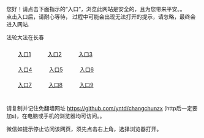 您好！请点击下面指示的“入口”，浏览此网站是安全的，且为您带来平安。。 <br/>
点击入口后，请耐心等待， 过程中可能会出现无法打开的提示，请忽略，最终会进入网站. </br>

法轮大法在长春<br/>
<div style="padding:10px"><a style="margin:20px" target="_blank" href="https://d34b59gykiddzr.cloudfront.net/2Qpsp?vnsbq" id="ccLink1" rel="nofollow">入口1</a> <a target="_blank" style="margin:20px" href="https://d3qpzhcwfb89h2.cloudfront.net/2Qpsp?dwoavvr" id="ccLink2" rel="nofollow">入口2</a> <a style="margin:20px" target="_blank" href="https://d1zhljxokqy4ho.cloudfront.net/2Qpsp?acrhwknh" id="ccLink3" rel="nofollow">入口3</a></div>

<div style="padding:10px" ><a style="margin:20px" target="_blank" href="https://d34b59gykiddzr.cloudfront.net/2Qpsp?vnsbq" id="ccLink4" rel="nofollow">入口4</a> <a style="margin:20px" href="https://d3qpzhcwfb89h2.cloudfront.net/2Qpsp?dwoavvr" target="_blank" id="ccLink5" rel="nofollow">入口5</a> <a style="margin:20px" href="https://d1zhljxokqy4ho.cloudfront.net/2Qpsp?acrhwknh" target="_blank" id="ccLink6" rel="nofollow">入口6</a></div>

<div style="padding:10px"><a style="margin:20px" target="_blank" href="https://d34b59gykiddzr.cloudfront.net/2Qpsp?vnsbq" id="ccLink7" rel="nofollow">入口7</a> <a style="margin:20px" href="https://d3qpzhcwfb89h2.cloudfront.net/2Qpsp?dwoavvr" target="_blank" id="ccLink8" rel="nofollow">入口8</a> <a style="margin:20px" target="_blank" href="https://d1zhljxokqy4ho.cloudfront.net/2Qpsp?acrhwknh" id="ccLink9" rel="nofollow">入口9</a></div>

<br/>



请复制并记住免翻墙网址 https://github.com/yntd/changchunzx (http后一定要加s)，在电脑或手机的浏览器均可访问。。<br/>

微信如提示停止访问该网页，须先点击右上角，选择浏览器打开。
